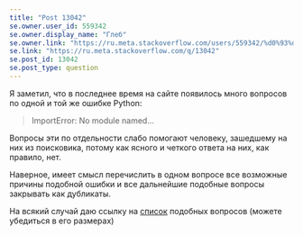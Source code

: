 ```yaml
---
title: "Post 13042"
se.owner.user_id: 559342
se.owner.display_name: "Глеб"
se.owner.link: "https://ru.meta.stackoverflow.com/users/559342/%d0%93%d0%bb%d0%b5%d0%b1"
se.link: "https://ru.meta.stackoverflow.com/q/13042"
se.post_id: 13042
se.post_type: question
---
```

<p>Я заметил, что в последнее время на сайте появилось много вопросов по одной и той же ошибке Python:</p>
<blockquote>
<p>ImportError: No module named...</p>
</blockquote>
<p>Вопросы эти по отдельности слабо помогают человеку, зашедшему на них из поисковика, потому как ясного и четкого ответа на них, как правило, нет.</p>
<p>Наверное, имеет смысл перечислить в одном вопросе все возможные причины подобной ошибки и все дальнейшие подобные вопросы закрывать как дубликаты.</p>
<p>На всякий случай даю ссылку на <a href="https://ru.stackoverflow.com/search?q=%5Bpython%5D+ImportError">список</a> подобных вопросов (можете убедиться в его размерах)</p>
